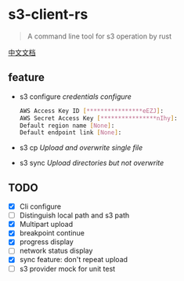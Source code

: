 # s3-client-rs

> A command line tool for s3 operation by rust

[中文文档](./README-zh.md)

## feature

- s3 configure       *credentials configure*

  ```bash
  AWS Access Key ID [****************eEZJ]: 
  AWS Secret Access Key [****************nIhy]: 
  Default region name [None]: 
  Default endpoint link [None]:
  ```

- s3 cp              *Upload and overwrite single file*

- s3 sync            *Upload directories but not overwrite*

## TODO

- [x] Cli configure
- [ ] Distinguish local path and s3 path
- [x] Multipart upload
- [x] breakpoint continue
- [x] progress display
- [ ] network status display
- [x] sync feature: don't repeat upload
- [ ] s3 provider mock for unit test
